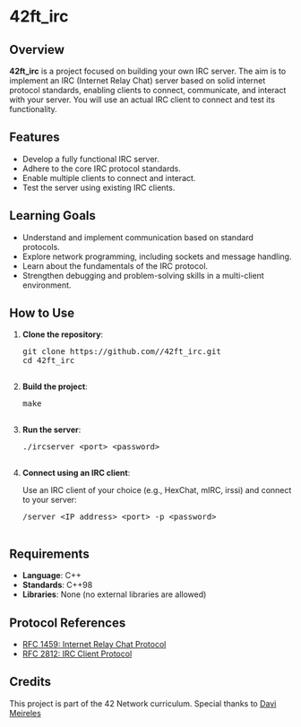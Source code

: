 <h1>42ft_irc</h1>

<h2>Overview</h2>
<p><strong>42ft_irc</strong> is a project focused on building your own IRC server. The aim is to implement an IRC (Internet Relay Chat) server based on solid internet protocol standards, enabling clients to connect, communicate, and interact with your server. You will use an actual IRC client to connect and test its functionality.</p>

<h2>Features</h2>
    <ul>
    <li>Develop a fully functional IRC server.</li>
    <li>Adhere to the core IRC protocol standards.</li>
        <li>Enable multiple clients to connect and interact.</li>
        <li>Test the server using existing IRC clients.</li>
    </ul>

<h2>Learning Goals</h2>
    <ul>
    <li>Understand and implement communication based on standard protocols.</li>
    <li>Explore network programming, including sockets and message handling.</li>
        <li>Learn about the fundamentals of the IRC protocol.</li>
        <li>Strengthen debugging and problem-solving skills in a multi-client environment.</li>
    </ul>

<h2>How to Use</h2>
    <ol>
    <li><strong>Clone the repository</strong>: 
        <pre>
git clone https://github.com/<username>/42ft_irc.git
cd 42ft_irc
            </pre>
        </li>
        <li><strong>Build the project</strong>: 
            <pre>
make
            </pre>
        </li>
        <li><strong>Run the server</strong>: 
            <pre>
./ircserver &lt;port&gt; &lt;password&gt;
            </pre>
        </li>
        <li><strong>Connect using an IRC client</strong>: 
            <p>Use an IRC client of your choice (e.g., HexChat, mIRC, irssi) and connect to your server:</p>
            <pre>
/server &lt;IP address&gt; &lt;port&gt; -p &lt;password&gt;
            </pre>
        </li>
    </ol>

<h2>Requirements</h2>
    <ul>
    <li><strong>Language</strong>: C++</li>
    <li><strong>Standards</strong>: C++98</li>
        <li><strong>Libraries</strong>: None (no external libraries are allowed)</li>
    </ul>

<h2>Protocol References</h2>
    <ul>
    <li><a href="https://datatracker.ietf.org/doc/html/rfc1459">RFC 1459: Internet Relay Chat Protocol</a></li>
    <li><a href="https://datatracker.ietf.org/doc/html/rfc2812">RFC 2812: IRC Client Protocol</a></li>
    </ul>

<h2>Credits</h2>
    <p>This project is part of the 42 Network curriculum. Special thanks to <a href="https://github.com/davimeireles"/a>Davi Meireles</p>
</body>
</html>
